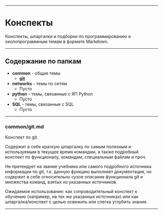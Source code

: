 ________________________________________________________________________

# Конспекты #

Конспекты, шпаргалки и подборки по программированию и околопрограммным
темам в формате Markdown.
________________________________________________________________________

## Содержание по папкам ##

- **common** - общие темы
    - **[git](#anchor_git)**
- **networks** - темы по сетям
    - Пусто
- **python** - темы, связанные с ЯП Python
    - Пусто
- **SQL** - темы, связанные с SQL
    - Пусто
________________________________________________________________________

### common/git.md ###
<a id="anchor_remote"></a>

Конспект по git.

Содержит в себе краткую шпаргалку по самым полезным и используемым в
текущее время командам, а также подробный конспект по функционалу,
командам, специальным файлам и проч.

Не претендует на звание учебника или самого подробного источника
информации по git, т.к. данную функцию выполняет документация, но
содержит в себе относительно сухое описание функционала git и множества
команд, взятых из указанных источников.

Ожидаемое использование: как сопроводительный конспект к обучению
(например, на тех же указанных источниках) или как шпаргалка/конспект с
целью освежить или слегка углубить знания.
________________________________________________________________________
